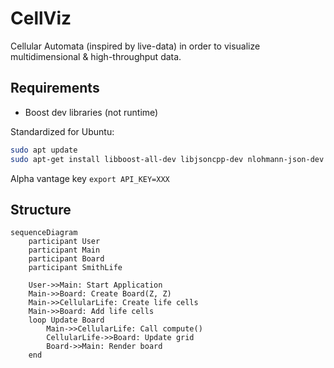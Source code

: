 # CellViz
Cellular Automata (inspired by live-data) in order to visualize multidimensional & high-throughput data.

## Requirements

+ Boost dev libraries (not runtime)

Standardized for Ubuntu:

```bash
sudo apt update
sudo apt-get install libboost-all-dev libjsoncpp-dev nlohmann-json-dev
```

Alpha vantage key `export API_KEY=XXX`

## Structure


```mermaid
sequenceDiagram
    participant User
    participant Main
    participant Board
    participant SmithLife

    User->>Main: Start Application
    Main->>Board: Create Board(Z, Z)
    Main->>CellularLife: Create life cells
    Main->>Board: Add life cells
    loop Update Board
        Main->>CellularLife: Call compute()
        CellularLife->>Board: Update grid
        Board->>Main: Render board
    end
```
